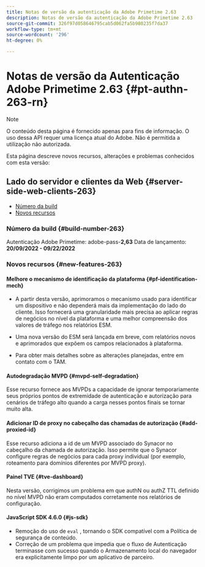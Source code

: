 ```yaml
---
title: Notas de versão da autenticação da Adobe Primetime 2.63
description: Notas de versão da autenticação da Adobe Primetime 2.63
source-git-commit: 326f97d058646795cab5d062fa5b980235f7da37
workflow-type: tm+mt
source-wordcount: '296'
ht-degree: 0%

---
```



# Notas de versão da Autenticação Adobe Primetime 2.63 {#pt-authn-263-rn}

>[!NOTE]
>
>O conteúdo desta página é fornecido apenas para fins de informação. O uso dessa API requer uma licença atual do Adobe. Não é permitida a utilização não autorizada.

Esta página descreve novos recursos, alterações e problemas conhecidos com esta versão:

## Lado do servidor e clientes da Web {#server-side-web-clients-263}

* [Número da build](#build-number)
* [Novos recursos](#new-features)

### Número da build {#build-number-263}

Autenticação Adobe Primetime: adobe-pass-**2,63**
Data de lançamento: **20/09/2022 - 09/22/2022**

### Novos recursos {#new-features-263}

#### Melhore o mecanismo de identificação da plataforma {#pf-identification-mech}

* A partir desta versão, aprimoramos o mecanismo usado para identificar um dispositivo e não dependerá mais da implementação do lado do cliente. Isso fornecerá uma granularidade mais precisa ao aplicar regras de negócios no nível da plataforma e uma melhor compreensão dos valores de tráfego nos relatórios ESM.

* Uma nova versão do ESM será lançada em breve, com relatórios novos e aprimorados que expõem os campos relacionados à plataforma.

* Para obter mais detalhes sobre as alterações planejadas, entre em contato com o TAM.

#### Autodegradação MVPD {#mvpd-self-degradation}

Esse recurso fornece aos MVPDs a capacidade de ignorar temporariamente seus próprios pontos de extremidade de autenticação e autorização para cenários de tráfego alto quando a carga nesses pontos finais se tornar muito alta.


#### Adicionar ID de proxy no cabeçalho das chamadas de autorização {#add-proxied-id}

Esse recurso adiciona a id de um MVPD associado do Synacor no cabeçalho da chamada de autorização. Isso permite que o Synacor configure regras de negócios para cada proxy individual (por exemplo, roteamento para domínios diferentes por MVPD proxy).


#### Painel TVE {#tve-dashboard}

Nesta versão, corrigimos um problema em que authN ou authZ TTL definido no nível MVPD não eram computados corretamente nos relatórios de configuração.


#### JavaScript SDK 4.6.0 {#js-sdk}

* Remoção do uso de `eval` , tornando o SDK compatível com a Política de segurança de conteúdo.
* Correção de um problema que impedia que o fluxo de Autenticação terminasse com sucesso quando o Armazenamento local do navegador era explicitamente limpo por um aplicativo de parceiro.



